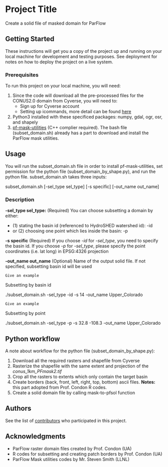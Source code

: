 # Project Title

Create a solid file of masked domain for ParFlow

## Getting Started

These instructions will get you a copy of the project up and running on your local machine for development and testing purposes. See deployment for notes on how to deploy the project on a live system.

### Prerequisites

To run this project on your local machine, you will need:
1. Since the code will download all the pre-processed files for the CONUS2.0 domain from Cyverse, you will need to:
	* Sign up for Cyverse account
	* Setting up icommands, more detail can be found [here](https://wiki.cyverse.org/wiki/display/DS/Setting+Up+iCommands) 
2. Python3 installed with these specificed packages: numpy, gdal, ogr, osr, and shapely
3. [pf-mask-utilities](https://github.com/smithsg84/pf-mask-utilities) (C++ complier required). The bash file (subset_domain.sh) already has a part to download and install the ParFlow mask utilities.


## Usage

You will run the subset_domain.sh file in order to install pf-mask-utilities, set permission for the python file (subset_domain_by_shape.py), and run the python file.
subset_domain.sh takes three inputs:

subset_domain.sh [-sel_type sel_type] [-s specific] [-out_name out_name]

### Description

**-sel_type sel_type:** (Required) You can choose subsetting a domain by either:
 * (1) stating the basin id (referenced to HydroSHED watershed id): -id
 * or (2) choosing one point which lies inside the basin: -p

**-s specific** (Required) If you choose *-id* for *-sel_type*, you need to specify the basin id. If you choose *-p* for *-sel_type*, please specify the point coordinates (i.e. lat long) in EPSG:4326 projection

**-out_name out_name** (Optional) Name of the output solid file. If not specified, subsetting basin id will be used 

```
Give an example
```
Subsetting by basin id

./subset_domain.sh -sel_type -id -s 14 -out_name Upper_Colorado

```
Give an example
```
Subsetting by point

./subset_domain.sh -sel_type -p -s 32.8 -108.3 -out_name Upper_Colorado


## Python workflow

A note about workflow for the python file (subset_domain_by_shape.py):
1. Download all the required rasters and shapefile from Cyverse
2. Rasterize the shapefile with the same extent and projection of the *conus_1km_PFmask2.tif*
3. Crop all the rasters to extents which only contain the target basin
4. Create borders (back, front, left, right, top, bottom) ascii files. **Notes:** this part adopted from Prof. Condon R codes.
5. Create a solid domain file by calling mask-to-pfsol function

## Authors

See the list of [contributors](https://github.com/orgs/hydroframe/people) who participated in this project.

## Acknowledgments

* ParFlow raster domain files created by Prof. Condon (UA)
* R codes for subsetting and creating patch borders by Prof. Condon (UA)
* ParFlow Mask utilities codes by Mr. Steven Smith (LLNL)

